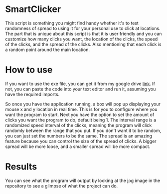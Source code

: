 # SmartClicker

This script is something you might find handy whether it's to test randomness of spread to using it for your personal use to click at locations.
The part that is unique about this script is that it is user friendly and you can customize how many clicks you want, the location of the clicks, 
the speed of the clicks, and the spread of the clicks. Also mentioning that each click is a random point around the main location.

# How to use

If you want to use the exe file, you can get it from my google drive [link](https://drive.google.com/open?id=1IiSgMCzFlGtLw-lTW536y2Ii9yn1Diyu). If not, you can paste the code into your text editor and run it, 
assuming you have the required imports.

So once you have the application running, a box will pop up displaying your mouse x and y location in real time. This is for you to configure where you 
want the program to start. Next you have the option to set the amount of clicks you want the program to do, default being 1. The interval 
range is a randomized speed interval of the clicks, meaning the program will click randomly between the range that you put. If you don't 
want it to be random, you can just set the numbers to be the same. The spread is an amazing feature because you can control the size of the spread of 
clicks. A bigger spread will be more loose, and a smaller spread will be more compact.

# Results

You can see what the program will output by looking at the jpg image in the repository to see a glimpse of what the project can do.
